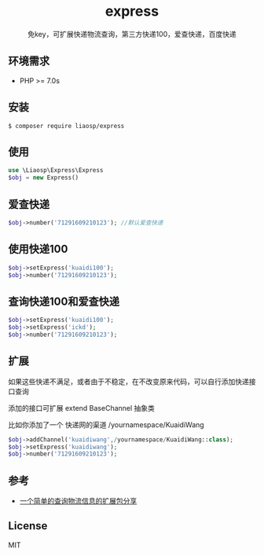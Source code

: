 <h1 align="center"> express </h1>

<p align="center">免key，可扩展快递物流查询，第三方快递100，爱查快递，百度快递</p>

## 环境需求
* PHP >= 7.0s

## 安装

```shell
$ composer require liaosp/express
```

## 使用
```php
use \Liaosp\Express\Express
$obj = new Express()
```

## 爱查快递
```php
$obj->number('71291609210123'); //默认爱查快递
```
## 使用快递100
```php
$obj->setExpress('kuaidi100');
$obj->number('71291609210123'); 
```
## 查询快递100和爱查快递
```php
$obj->setExpress('kuaidi100');
$obj->setExpress('ickd');
$obj->number('71291609210123'); 
```
## 扩展

如果这些快递不满足，或者由于不稳定，在不改变原来代码，可以自行添加快递接口查询

添加的接口可扩展 extend BaseChannel 抽象类

比如你添加了一个 快递网的渠道   /yournamespace/KuaidiWang
```php
$obj->addChannel('kuaidiwang',/yournamespace/KuaidiWang::class);
$obj->setExpress('kuaidiwang');
$obj->number('71291609210123'); 
```


## 参考
* [一个简单的查询物流信息的扩展包分享](https://learnku.com/laravel/t/22055)

## License

MIT
